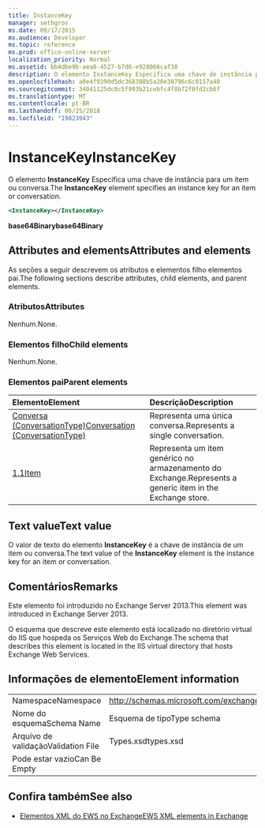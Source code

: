 ```yaml
---
title: InstanceKey
manager: sethgros
ms.date: 09/17/2015
ms.audience: Developer
ms.topic: reference
ms.prod: office-online-server
localization_priority: Normal
ms.assetid: bb4dbe9b-aea0-4527-b7d6-e928066caf38
description: O elemento InstanceKey Especifica uma chave de instância para um item ou conversa.
ms.openlocfilehash: a0e4f9390d5dc368388b5a20e38796c6c0157a40
ms.sourcegitcommit: 34041125dc8c5f993b21cebfc4f8b72f0fd2cb6f
ms.translationtype: MT
ms.contentlocale: pt-BR
ms.lasthandoff: 06/25/2018
ms.locfileid: "19823943"
---
```

# <a name="instancekey"></a><span data-ttu-id="3b13a-103">InstanceKey</span><span class="sxs-lookup"><span data-stu-id="3b13a-103">InstanceKey</span></span>

<span data-ttu-id="3b13a-104">O elemento **InstanceKey** Especifica uma chave de instância para um item ou conversa.</span><span class="sxs-lookup"><span data-stu-id="3b13a-104">The **InstanceKey** element specifies an instance key for an item or conversation.</span></span> 
  
```XML
<InstanceKey></InstanceKey>
```

 <span data-ttu-id="3b13a-105">**base64Binary**</span><span class="sxs-lookup"><span data-stu-id="3b13a-105">**base64Binary**</span></span>
## <a name="attributes-and-elements"></a><span data-ttu-id="3b13a-106">Attributes and elements</span><span class="sxs-lookup"><span data-stu-id="3b13a-106">Attributes and elements</span></span>

<span data-ttu-id="3b13a-107">As seções a seguir descrevem os atributos e elementos filho elementos pai.</span><span class="sxs-lookup"><span data-stu-id="3b13a-107">The following sections describe attributes, child elements, and parent elements.</span></span>
  
### <a name="attributes"></a><span data-ttu-id="3b13a-108">Atributos</span><span class="sxs-lookup"><span data-stu-id="3b13a-108">Attributes</span></span>

<span data-ttu-id="3b13a-109">Nenhum.</span><span class="sxs-lookup"><span data-stu-id="3b13a-109">None.</span></span>
  
### <a name="child-elements"></a><span data-ttu-id="3b13a-110">Elementos filho</span><span class="sxs-lookup"><span data-stu-id="3b13a-110">Child elements</span></span>

<span data-ttu-id="3b13a-111">Nenhum.</span><span class="sxs-lookup"><span data-stu-id="3b13a-111">None.</span></span>
  
### <a name="parent-elements"></a><span data-ttu-id="3b13a-112">Elementos pai</span><span class="sxs-lookup"><span data-stu-id="3b13a-112">Parent elements</span></span>

|<span data-ttu-id="3b13a-113">**Elemento**</span><span class="sxs-lookup"><span data-stu-id="3b13a-113">**Element**</span></span>|<span data-ttu-id="3b13a-114">**Descrição**</span><span class="sxs-lookup"><span data-stu-id="3b13a-114">**Description**</span></span>|
|:-----|:-----|
|[<span data-ttu-id="3b13a-115">Conversa (ConversationType)</span><span class="sxs-lookup"><span data-stu-id="3b13a-115">Conversation (ConversationType)</span></span>](conversation-conversationtype.md) <br/> |<span data-ttu-id="3b13a-116">Representa uma única conversa.</span><span class="sxs-lookup"><span data-stu-id="3b13a-116">Represents a single conversation.</span></span>  <br/> |
|[<span data-ttu-id="3b13a-117">1.1</span><span class="sxs-lookup"><span data-stu-id="3b13a-117">Item</span></span>](item.md) <br/> |<span data-ttu-id="3b13a-118">Representa um item genérico no armazenamento do Exchange.</span><span class="sxs-lookup"><span data-stu-id="3b13a-118">Represents a generic item in the Exchange store.</span></span>  <br/> |
   
## <a name="text-value"></a><span data-ttu-id="3b13a-119">Text value</span><span class="sxs-lookup"><span data-stu-id="3b13a-119">Text value</span></span>

<span data-ttu-id="3b13a-120">O valor de texto do elemento **InstanceKey** é a chave de instância de um item ou conversa.</span><span class="sxs-lookup"><span data-stu-id="3b13a-120">The text value of the **InstanceKey** element is the instance key for an item or conversation.</span></span> 
  
## <a name="remarks"></a><span data-ttu-id="3b13a-121">Comentários</span><span class="sxs-lookup"><span data-stu-id="3b13a-121">Remarks</span></span>

<span data-ttu-id="3b13a-122">Este elemento foi introduzido no Exchange Server 2013.</span><span class="sxs-lookup"><span data-stu-id="3b13a-122">This element was introduced in Exchange Server 2013.</span></span>
  
<span data-ttu-id="3b13a-123">O esquema que descreve este elemento está localizado no diretório virtual do IIS que hospeda os Serviços Web do Exchange.</span><span class="sxs-lookup"><span data-stu-id="3b13a-123">The schema that describes this element is located in the IIS virtual directory that hosts Exchange Web Services.</span></span>
  
## <a name="element-information"></a><span data-ttu-id="3b13a-124">Informações de elemento</span><span class="sxs-lookup"><span data-stu-id="3b13a-124">Element information</span></span>

|||
|:-----|:-----|
|<span data-ttu-id="3b13a-125">Namespace</span><span class="sxs-lookup"><span data-stu-id="3b13a-125">Namespace</span></span>  <br/> |http://schemas.microsoft.com/exchange/services/2006/types  <br/> |
|<span data-ttu-id="3b13a-126">Nome do esquema</span><span class="sxs-lookup"><span data-stu-id="3b13a-126">Schema Name</span></span>  <br/> |<span data-ttu-id="3b13a-127">Esquema de tipo</span><span class="sxs-lookup"><span data-stu-id="3b13a-127">Type schema</span></span>  <br/> |
|<span data-ttu-id="3b13a-128">Arquivo de validação</span><span class="sxs-lookup"><span data-stu-id="3b13a-128">Validation File</span></span>  <br/> |<span data-ttu-id="3b13a-129">Types.xsd</span><span class="sxs-lookup"><span data-stu-id="3b13a-129">types.xsd</span></span>  <br/> |
|<span data-ttu-id="3b13a-130">Pode estar vazio</span><span class="sxs-lookup"><span data-stu-id="3b13a-130">Can Be Empty</span></span>  <br/> ||
   
## <a name="see-also"></a><span data-ttu-id="3b13a-131">Confira também</span><span class="sxs-lookup"><span data-stu-id="3b13a-131">See also</span></span>



- [<span data-ttu-id="3b13a-132">Elementos XML do EWS no Exchange</span><span class="sxs-lookup"><span data-stu-id="3b13a-132">EWS XML elements in Exchange</span></span>](ews-xml-elements-in-exchange.md)

